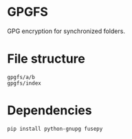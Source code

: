 # GPGFS

GPG encryption for synchronized folders.

# File structure

    gpgfs/a/b
    gpgfs/index

# Dependencies

    pip install python-gnupg fusepy
